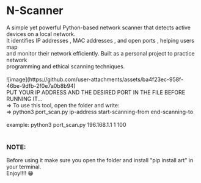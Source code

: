 <h1>N-Scanner</h1>
A simple yet powerful Python-based network scanner that detects active devices on a local network.</br> It identifies IP addresses , MAC addresses , and open ports , helping users map </br>and monitor their network efficiently. Built as a personal project to practice network</br> programming and ethical scanning techniques. 
</br></br>
![image](https://github.com/user-attachments/assets/ba4f23ec-958f-46be-9dfb-2f0e7a0b8b94)
</br>
PUT YOUR IP ADDRESS AND THE DESIRED PORT IN THE FILE BEFORE RUNNING IT...
</br>
=> To use this tool, open the folder and write: </br>=> python3 port_scan.py ip-address start-scanning-from end-scanning-to
</br> </br> example: python3 port_scan.py 196.168.1.1 1 100
</br></br>
<h3>NOTE:</h3> Before using it make sure you open the folder and install "pip install art" in your terminal.

</br>
Enjoy!!!! 😁


